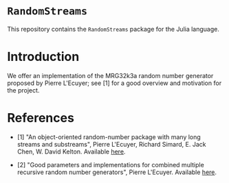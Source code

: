 # `RandomStreams`

This repository contains the `RandomStreams` package for the Julia
language.

# Introduction

We offer an implementation of the MRG32k3a random number generator
proposed by Pierre L'Ecuyer; see [1] for a good overview and
motivation for the project.

# References

- [1] "An object-oriented random-number package with many long streams
  and substreams", Pierre L'Ecuyer, Richard Simard, E. Jack Chen,
  W. David Kelton. Available
  [here](http://www.iro.umontreal.ca/~lecuyer/myftp/papers/streams00.pdf).

- [2] "Good parameters and implementations for combined multiple
  recursive random number generators", Pierre L'Ecuyer. Available
  [here](http://www.iro.umontreal.ca/~lecuyer/myftp/papers/combmrg2.ps).
